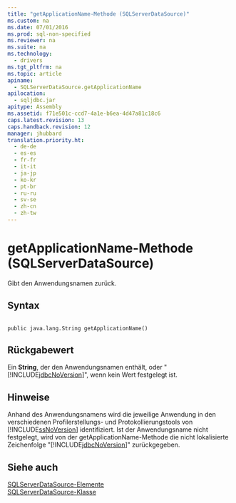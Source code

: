 ```yaml
---
title: "getApplicationName-Methode (SQLServerDataSource)"
ms.custom: na
ms.date: 07/01/2016
ms.prod: sql-non-specified
ms.reviewer: na
ms.suite: na
ms.technology: 
  - drivers
ms.tgt_pltfrm: na
ms.topic: article
apiname: 
  - SQLServerDataSource.getApplicationName
apilocation: 
  - sqljdbc.jar
apitype: Assembly
ms.assetid: f71e501c-ccd7-4a1e-b6ea-4d47a81c18c6
caps.latest.revision: 13
caps.handback.revision: 12
manager: jhubbard
translation.priority.ht: 
  - de-de
  - es-es
  - fr-fr
  - it-it
  - ja-jp
  - ko-kr
  - pt-br
  - ru-ru
  - sv-se
  - zh-cn
  - zh-tw
---
```

# getApplicationName-Methode (SQLServerDataSource)
  Gibt den Anwendungsnamen zurück.  
  
## Syntax  
  
```  
  
public java.lang.String getApplicationName()  
```  
  
## Rückgabewert  
 Ein **String**, der den Anwendungsnamen enthält, oder "[!INCLUDE[jdbcNoVersion](../content/includes/jdbcNoVersion_md.md)]", wenn kein Wert festgelegt ist.  
  
## Hinweise  
 Anhand des Anwendungsnamens wird die jeweilige Anwendung in den verschiedenen Profilerstellungs\- und Protokollierungstools von [!INCLUDE[ssNoVersion](../content/includes/ssNoVersion_md.md)] identifiziert. Ist der Anwendungsname nicht festgelegt, wird von der getApplicationName\-Methode die nicht lokalisierte Zeichenfolge "[!INCLUDE[jdbcNoVersion](../content/includes/jdbcNoVersion_md.md)]" zurückgegeben.  
  
## Siehe auch  
 [SQLServerDataSource-Elemente](../content/SQLServerDataSource-Members.md)   
 [SQLServerDataSource-Klasse](../content/SQLServerDataSource-Class.md)  
  
  